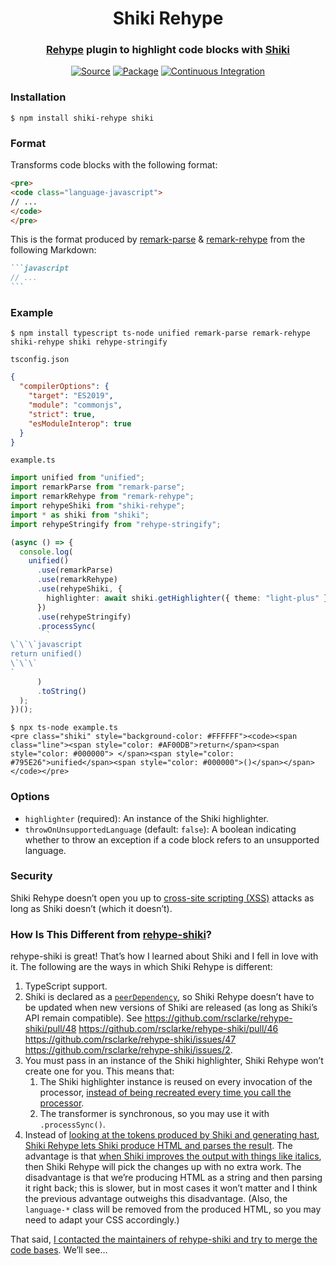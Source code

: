 <h1 align="center">Shiki Rehype</h1>
<h3 align="center"><a href="https://github.com/rehypejs/rehype">Rehype</a> plugin to highlight code blocks with <a href="https://shiki.matsu.io">Shiki</a></h3>
<p align="center">
<a href="https://github.com/leafac/shiki-rehype"><img src="https://img.shields.io/badge/Source---" alt="Source"></a>
<a href="https://www.npmjs.com/package/shiki-rehype"><img alt="Package" src="https://badge.fury.io/js/shiki-rehype.svg"></a>
<a href="https://github.com/leafac/shiki-rehype/actions"><img src="https://github.com/leafac/shiki-rehype/workflows/.github/workflows/main.yml/badge.svg" alt="Continuous Integration"></a>
</p>

### Installation

```console
$ npm install shiki-rehype shiki
```

### Format

Transforms code blocks with the following format:

```html
<pre>
<code class="language-javascript">
// ...
</code>
</pre>
```

This is the format produced by [remark-parse](https://github.com/remarkjs/remark/tree/main/packages/remark-parse) & [remark-rehype](https://github.com/remarkjs/remark-rehype) from the following Markdown:

````markdown
```javascript
// ...
```
````

### Example

```console
$ npm install typescript ts-node unified remark-parse remark-rehype shiki-rehype shiki rehype-stringify
```

`tsconfig.json`

```json
{
  "compilerOptions": {
    "target": "ES2019",
    "module": "commonjs",
    "strict": true,
    "esModuleInterop": true
  }
}
```

`example.ts`

```ts
import unified from "unified";
import remarkParse from "remark-parse";
import remarkRehype from "remark-rehype";
import rehypeShiki from "shiki-rehype";
import * as shiki from "shiki";
import rehypeStringify from "rehype-stringify";

(async () => {
  console.log(
    unified()
      .use(remarkParse)
      .use(remarkRehype)
      .use(rehypeShiki, {
        highlighter: await shiki.getHighlighter({ theme: "light-plus" }),
      })
      .use(rehypeStringify)
      .processSync(
        `
\`\`\`javascript
return unified()
\`\`\`
`
      )
      .toString()
  );
})();
```

```console
$ npx ts-node example.ts
<pre class="shiki" style="background-color: #FFFFFF"><code><span class="line"><span style="color: #AF00DB">return</span><span style="color: #000000"> </span><span style="color: #795E26">unified</span><span style="color: #000000">()</span></span></code></pre>
```

### Options

- `highlighter` (required): An instance of the Shiki highlighter.
- `throwOnUnsupportedLanguage` (default: `false`): A boolean indicating whether to throw an exception if a code block refers to an unsupported language.

### Security

Shiki Rehype doesn’t open you up to [cross-site scripting (XSS)](https://en.wikipedia.org/wiki/Cross-site_scripting) attacks as long as Shiki doesn’t (which it doesn’t).

### How Is This Different from [rehype-shiki](https://github.com/rsclarke/rehype-shiki)?

rehype-shiki is great! That’s how I learned about Shiki and I fell in love with it. The following are the ways in which Shiki Rehype is different:

1. TypeScript support.
2. Shiki is declared as a [`peerDependency`](https://docs.npmjs.com/cli/v6/configuring-npm/package-json#peerdependencies), so Shiki Rehype doesn’t have to be updated when new versions of Shiki are released (as long as Shiki’s API remain compatible). See https://github.com/rsclarke/rehype-shiki/pull/48 https://github.com/rsclarke/rehype-shiki/pull/46 https://github.com/rsclarke/rehype-shiki/issues/47 https://github.com/rsclarke/rehype-shiki/issues/2.
3. You must pass in an instance of the Shiki highlighter, Shiki Rehype won’t create one for you. This means that:
   1. The Shiki highlighter instance is reused on every invocation of the processor, [instead of being recreated every time you call the processor](https://github.com/rsclarke/rehype-shiki/blob/3ebaeab3297d1cbe9ac75e2294ab636bbe250541/index.js#L38-L43).
   2. The transformer is synchronous, so you may use it with `.processSync()`.
4. Instead of [looking at the tokens produced by Shiki and generating hast](https://github.com/rsclarke/rehype-shiki/blob/3ebaeab3297d1cbe9ac75e2294ab636bbe250541/index.js#L69-L97), [Shiki Rehype lets Shiki produce HTML and parses the result](https://github.com/leafac/shiki-rehype/blob/a745b01d98608fb934c1bdbe9a1399e8b9dec1ed/src/index.ts#L32-L39). The advantage is that [when Shiki improves the output with things like italics](https://github.com/shikijs/shiki/pull/23), then Shiki Rehype will pick the changes up with no extra work. The disadvantage is that we’re producing HTML as a string and then parsing it right back; this is slower, but in most cases it won’t matter and I think the previous advantage outweighs this disadvantage. (Also, the `language-*` class will be removed from the produced HTML, so you may need to adapt your CSS accordingly.)

That said, [I contacted the maintainers of rehype-shiki and try to merge the code bases](https://github.com/rsclarke/rehype-shiki/issues/49). We’ll see…
